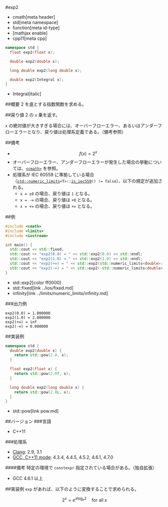#exp2
* cmath[meta header]
* std[meta namespace]
* function[meta id-type]
* [mathjax enable]
* cpp11[meta cpp]

```cpp
namespace std {
  float exp2(float x);

  double exp2(double x);

  long double exp2(long double x);

  double exp2(Integral x);
}
```
* Integral[italic]

##概要
2 を底とする指数関数を求める。


##戻り値
2 の `x` 乗を返す。

`x` の絶対値が大きすぎる場合には、オーバーフローエラー、あるいはアンダーフローエラーとなり、戻り値は処理系定義である。（備考参照）


##備考
- $$ f(x) = 2^x $$
- オーバーフローエラー、アンダーフローエラーが発生した場合の挙動については、[`<cmath>`](../cmath.md) を参照。
- 処理系が IEC 60559 に準拠している場合（[`std::numeric_limits`](../limits/numeric_limits.md)`<T>::`[`is_iec559`](../limits/numeric_limits/is_iec559.md)`() != false`）、以下の規定が追加される。
	- `x = ±0` の場合、戻り値は `1` となる。
	- `x = -∞` の場合、戻り値は `+0` となる。
	- `x = +∞` の場合、戻り値は `+∞` となる。


##例
```cpp
#include <cmath>
#include <limits>
#include <iostream>

int main() {
  std::cout << std::fixed;
  std::cout << "exp2(0.0) = " << std::exp2(0.0) << std::endl;
  std::cout << "exp2(1.0) = " << std::exp2(1.0) << std::endl;
  std::cout << "exp2(+∞) = " << std::exp2(std::numeric_limits<double>::infinity()) << std::endl;
  std::cout << "exp2(-∞) = " << std::exp2(-std::numeric_limits<double>::infinity()) << std::endl;
}
```
* std::exp2[color ff0000]
* std::fixed[link ../ios/fixed.md]
* infinity[link ../limits/numeric_limits/infinity.md]

###出力例
```
exp2(0.0) = 1.000000
exp2(1.0) = 2.000000
exp2(+∞) = inf
exp2(-∞) = 0.000000
```

##実装例
```cpp
namespace std {
  double exp2(double x) {
    return std::pow(2.0, x);
  }

  float exp2(float x) {
    return std::pow(2.0f, x);
  }

  long double exp2(long double x) {
    return std::pow(2.0L, x);
  }
}
```
* std::pow[link pow.md]

##バージョン
###言語
- C++11

###処理系
- [Clang](/implementation.md#clang): 2.9, 3.1
- [GCC, C++11 mode](/implementation.md#gcc): 4.3.4, 4.4.5, 4.5.2, 4.6.1, 4.7.0

####備考
特定の環境で `constexpr` 指定されている場合がある。（独自拡張）

- GCC 4.6.1 以上


##実装例
`exp` があれば、以下のように変換することで求められる。

$$ 2^x = e^{x \log_e 2} \quad \mathrm{for~all} \; x $$
